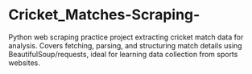 # Cricket_Matches-Scraping-
Python web scraping practice project extracting cricket match data for analysis. Covers fetching, parsing, and structuring match details using BeautifulSoup/requests, ideal for learning data collection from sports websites.
